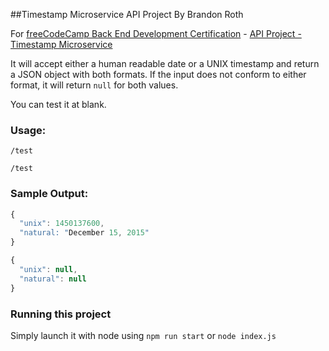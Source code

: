 ##Timestamp Microservice API Project
By Brandon Roth

For [freeCodeCamp Back End Development Certification](http://freecodecamp.com) - [API Project - Timestamp Microservice](https://www.freecodecamp.com/challenges/timestamp-microservice)

It will accept either a human readable date or a UNIX timestamp and return a JSON object with both formats. If the input does not conform to either format, it will return `null` for both values.

You can test it at blank.

### Usage:

```
/test
```
```
/test
```

### Sample Output:

```javascript
{
  "unix": 1450137600,
  "natural: "December 15, 2015"
}

{
  "unix": null,
  "natural": null
}
```

### Running this project
Simply launch it with node using `npm run start` or `node index.js`